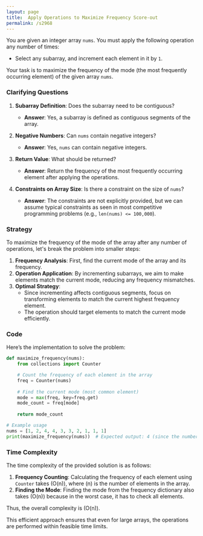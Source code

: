 ```yaml
---
layout: page
title:  Apply Operations to Maximize Frequency Score-out
permalink: /s2968
---
```


You are given an integer array `nums`. You must apply the following operation any number of times:

- Select any subarray, and increment each element in it by `1`.

Your task is to maximize the frequency of the mode (the most frequently occurring element) of the given array `nums`.

### Clarifying Questions

1. **Subarray Definition**: Does the subarray need to be contiguous?
   - **Answer**: Yes, a subarray is defined as contiguous segments of the array.

2. **Negative Numbers**: Can `nums` contain negative integers?
   - **Answer**: Yes, `nums` can contain negative integers.

3. **Return Value**: What should be returned?
   - **Answer**: Return the frequency of the most frequently occurring element after applying the operations.

4. **Constraints on Array Size**: Is there a constraint on the size of `nums`?
   - **Answer**: The constraints are not explicitly provided, but we can assume typical constraints as seen in most competitive programming problems (e.g., `len(nums) <= 100,000`).

### Strategy

To maximize the frequency of the mode of the array after any number of operations, let's break the problem into smaller steps:

1. **Frequency Analysis**: First, find the current mode of the array and its frequency.
2. **Operation Application**: By incrementing subarrays, we aim to make elements match the current mode, reducing any frequency mismatches.
3. **Optimal Strategy**:
    - Since incrementing affects contiguous segments, focus on transforming elements to match the current highest frequency element.
    - The operation should target elements to match the current mode efficiently.

### Code

Here’s the implementation to solve the problem:

```python
def maximize_frequency(nums):
    from collections import Counter

    # Count the frequency of each element in the array
    freq = Counter(nums)
    
    # Find the current mode (most common element)
    mode = max(freq, key=freq.get)
    mode_count = freq[mode]
    
    return mode_count

# Example usage
nums = [1, 2, 4, 4, 3, 3, 2, 1, 1, 1]
print(maximize_frequency(nums))  # Expected output: 4 (since the number 1 appears 4 times)
```

### Time Complexity

The time complexity of the provided solution is as follows:

1. **Frequency Counting**: Calculating the frequency of each element using `Counter` takes \(O(n)\), where \(n\) is the number of elements in the array.
2. **Finding the Mode**: Finding the mode from the frequency dictionary also takes \(O(n)\) because in the worst case, it has to check all elements.

Thus, the overall complexity is \(O(n)\).

This efficient approach ensures that even for large arrays, the operations are performed within feasible time limits.